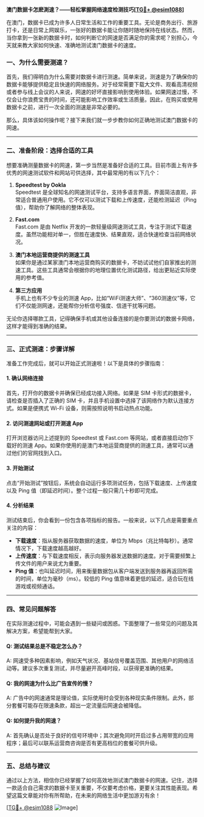**澳门数据卡怎麽測速？——轻松掌握网络速度检测技巧[[TG💪+ @esim1088](https://t.me/s/esim1088)]**

在澳门，数据卡已成为许多人日常生活和工作的重要工具。无论是商务出行、旅游打卡，还是日常上网娱乐，一张好的数据卡能让你随时随地保持在线状态。然而，当你拿到一张新的数据卡时，如何判断它的网速是否满足你的需求呢？别担心，今天就来教大家如何快速、准确地测试澳门数据卡的速度。

### 一、为什么需要测速？

首先，我们得明白为什么需要对数据卡进行测速。简单来说，测速是为了确保你的数据卡能够提供稳定且快速的网络服务。对于经常需要下载大文件、观看高清视频或者参与线上会议的人来说，网速的好坏直接影响到使用体验。如果网速过慢，不仅会让你浪费宝贵的时间，还可能影响工作效率或生活质量。因此，在购买或使用数据卡之前，进行一次全面的测速是非常必要的。

那么，具体该如何操作呢？接下来我们就一步步教你如何正确地测试澳门数据卡的网速。

---

### 二、准备阶段：选择合适的工具

想要准确测量数据卡的网速，第一步当然是准备好合适的工具。目前市面上有许多优秀的网速测试软件和网站可供选择，其中最常用的有以下几个：

1. **Speedtest by Ookla**  
   Speedtest 是全球知名的网速测试平台，支持多语言界面，界面简洁直观，非常适合普通用户使用。它不仅可以测试下载和上传速度，还能检测延迟（Ping值），帮助你了解网络的整体表现。

2. **Fast.com**  
   Fast.com 是由 Netflix 开发的一款轻量级网速测试工具，专注于测试下载速度。虽然功能相对单一，但胜在速度快、结果直观，适合快速检查当前网络状况。

3. **澳门本地运营商提供的测速工具**  
   如果你是通过某家澳门本地运营商购买的数据卡，不妨试试他们自家推出的测速工具。这些工具通常会根据你的地理位置优化测试路径，给出更贴近实际使用的参考值。

4. **第三方应用**  
   手机上也有不少专业的测速 App，比如“WiFi测速大师”、“360测速仪”等，它们不仅能测网速，还能帮你分析信号强度、信道干扰等问题。

无论你选择哪款工具，记得确保手机或其他设备连接的是你要测试的数据卡网络，这样才能得到准确的结果。

---

### 三、正式测速：步骤详解

准备工作完成后，就可以开始正式测速啦！以下是具体的步骤指南：

#### 1. 确认网络连接
首先，打开你的数据卡并确保已经成功接入网络。如果是 SIM 卡形式的数据卡，请检查是否插入了正确的 SIM 卡，并且手机设置中选择了该网络作为默认连接方式。如果是便携式 Wi-Fi 设备，则需按照说明书启动热点功能。

#### 2. 访问测速网站或打开测速 App
打开浏览器访问上述提到的 Speedtest 或 Fast.com 等网站，或者直接启动你下载好的测速 App。如果你使用的是澳门本地运营商提供的测速工具，通常可以通过他们的官网找到入口。

#### 3. 开始测试
点击“开始测试”按钮后，系统会自动运行多项测试任务，包括下载速度、上传速度以及 Ping 值（即延迟时间）。整个过程一般只需几十秒即可完成。

#### 4. 分析结果
测试结束后，你会看到一份包含各项指标的报告。一般来说，以下几点是需要重点关注的内容：
- **下载速度**：指从服务器获取数据的速度，单位为 Mbps（兆比特每秒）。通常情况下，下载速度越高越好。
- **上传速度**：与下载速度相反，表示向服务器发送数据的速度。对于需要频繁上传文件的用户来说尤为重要。
- **Ping 值**：也叫延迟时间，用来衡量数据包从客户端发送到服务器再返回所需的时间，单位为毫秒（ms）。较低的 Ping 值意味着更低的延迟，适合玩在线游戏或视频通话。

---

### 四、常见问题解答

在实际测速过程中，可能会遇到一些疑问或困惑。下面整理了一些常见的问题及其解决方案，希望能帮到大家。

#### Q: 测试结果总是不稳定怎么办？
A: 网速受多种因素影响，例如天气状况、基站信号覆盖范围、其他用户的网络活动等。建议多次重复测试，并尽量避开高峰时段，以获得更准确的结果。

#### Q: 我的网速为什么比广告宣传的慢？
A: 广告中的网速通常是理论值，实际使用时会受到各种现实条件限制。此外，部分套餐可能存在限速条款，超出一定流量后网速会被降低。

#### Q: 如何提升我的网速？
A: 首先确认是否处于良好的信号环境中；其次避免同时开启过多占用带宽的应用程序；最后可以联系运营商咨询是否有更高档位的套餐可供升级。

---

### 五、总结与建议

通过以上方法，相信你已经掌握了如何高效地测试澳门数据卡的网速。记住，选择一款适合自己需求的数据卡至关重要，不仅要考虑价格，更要关注其性能表现。希望这篇文章能对你有所帮助，在未来的网络生活中更加游刃有余！

[[TG💪+ @esim1088](https://t.me/s/esim1088) ![Image](https://i.postimg.cc/4NQfJmqS/Snipaste-2025-05-13-00-14-12.png)]